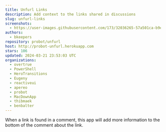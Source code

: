 ```yaml
---
title: Unfurl Links
description: Add context to the links shared in discussions
slug: unfurl-links
screenshots:
  - https://user-images.githubusercontent.com/173/32036265-57a501ca-b9e4-11e7-9db3-52374fb7290c.png
authors:
  - bkeepers
repository: probot/unfurl
host: http://probot-unfurl.herokuapp.com
stars: 106
updated: 2024-03-21 23:53:03 UTC
organizations:
  - overtrue
  - PowerShell
  - HeroTransitions
  - Eugeny
  - reactiveui
  - apereo
  - probot
  - MacDownApp
  - thibmaek
  - benbalter
---
```


When a link is found in a comment, this app will add more information to the bottom of the comment about the link.

